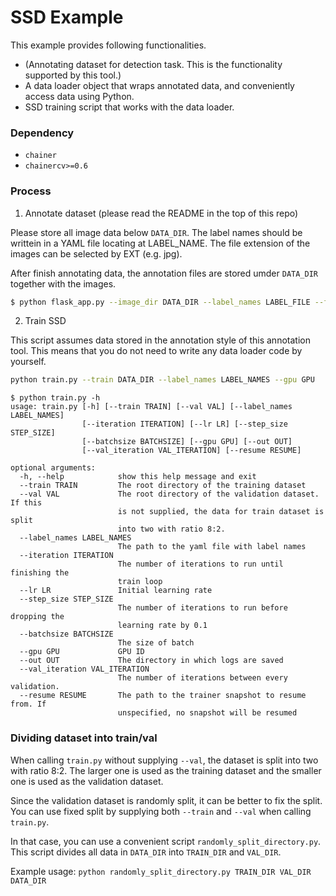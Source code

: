 # SSD Example


This example provides following functionalities.

+ (Annotating dataset for detection task. This is the functionality supported by this tool.)
+ A data loader object that wraps annotated data, and conveniently access data using Python.
+ SSD training script that works with the data loader.


### Dependency

+ `chainer`
+ `chainercv>=0.6`


### Process
1. Annotate dataset (please read the README in the top of this repo)

Please store all image data below `DATA_DIR`. The label names should be writtein in a YAML file locating at LABEL_NAME.
The file extension of the images can be selected by EXT (e.g. jpg).

After finish annotating data,
the annotation files are stored umder `DATA_DIR` together with the images.

```bash
$ python flask_app.py --image_dir DATA_DIR --label_names LABEL_FILE --file_ext EXT
```

2. Train SSD

This script assumes data stored in the annotation style of this annotation tool.
This means that you do not need to write any data loader code by yourself.

```bash
python train.py --train DATA_DIR --label_names LABEL_NAMES --gpu GPU
```

```
$ python train.py -h
usage: train.py [-h] [--train TRAIN] [--val VAL] [--label_names LABEL_NAMES]
                [--iteration ITERATION] [--lr LR] [--step_size STEP_SIZE]
                [--batchsize BATCHSIZE] [--gpu GPU] [--out OUT]
                [--val_iteration VAL_ITERATION] [--resume RESUME]

optional arguments:
  -h, --help            show this help message and exit
  --train TRAIN         The root directory of the training dataset
  --val VAL             The root directory of the validation dataset. If this
                        is not supplied, the data for train dataset is split
                        into two with ratio 8:2.
  --label_names LABEL_NAMES
                        The path to the yaml file with label names
  --iteration ITERATION
                        The number of iterations to run until finishing the
                        train loop
  --lr LR               Initial learning rate
  --step_size STEP_SIZE
                        The number of iterations to run before dropping the
                        learning rate by 0.1
  --batchsize BATCHSIZE
                        The size of batch
  --gpu GPU             GPU ID
  --out OUT             The directory in which logs are saved
  --val_iteration VAL_ITERATION
                        The number of iterations between every validation.
  --resume RESUME       The path to the trainer snapshot to resume from. If
                        unspecified, no snapshot will be resumed
```


### Dividing dataset into train/val
When calling `train.py` without supplying `--val`, the dataset is split into two with ratio 8:2.
The larger one is used as the training dataset and the smaller one is used as the validation dataset.

Since the validation dataset is randomly split, it can be better to fix the split.
You can use fixed split by supplying both `--train` and `--val` when calling `train.py`.

In that case, you can use a convenient script `randomly_split_directory.py`.
This script divides all data in `DATA_DIR` into `TRAIN_DIR` and `VAL_DIR`.

Example usage:
`python randomly_split_directory.py TRAIN_DIR VAL_DIR DATA_DIR`
